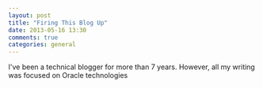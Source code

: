 ```yaml
---
layout: post
title: "Firing This Blog Up"
date: 2013-05-16 13:30
comments: true
categories: general 
---
```

I've been a technical blogger for more than 7 years. However, all my writing was focused on Oracle technologies
